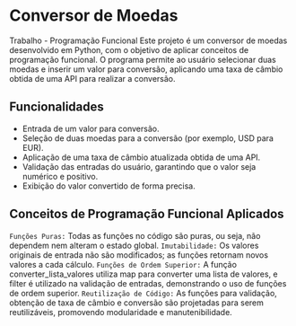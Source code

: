 # Conversor de Moedas
Trabalho - Programação Funcional
Este projeto é um conversor de moedas desenvolvido em Python, com o objetivo de aplicar conceitos de programação funcional. O programa permite ao usuário selecionar duas moedas e inserir um valor para conversão, aplicando uma taxa de câmbio obtida de uma API para realizar a conversão.

## Funcionalidades
- Entrada de um valor para conversão.
- Seleção de duas moedas para a conversão (por exemplo, USD para EUR).
- Aplicação de uma taxa de câmbio atualizada obtida de uma API.
- Validação das entradas do usuário, garantindo que o valor seja numérico e positivo.
- Exibição do valor convertido de forma precisa.

## Conceitos de Programação Funcional Aplicados
`Funções Puras:` Todas as funções no código são puras, ou seja, não dependem nem alteram o estado global.
`Imutabilidade:` Os valores originais de entrada não são modificados; as funções retornam novos valores a cada cálculo.
`Funções de Ordem Superior:` A função converter_lista_valores utiliza map para converter uma lista de valores, e filter é utilizado na validação de entradas, demonstrando o uso de funções de ordem superior.
`Reutilização de Código:` As funções para validação, obtenção de taxa de câmbio e conversão são projetadas para serem reutilizáveis, promovendo modularidade e manutenibilidade.
